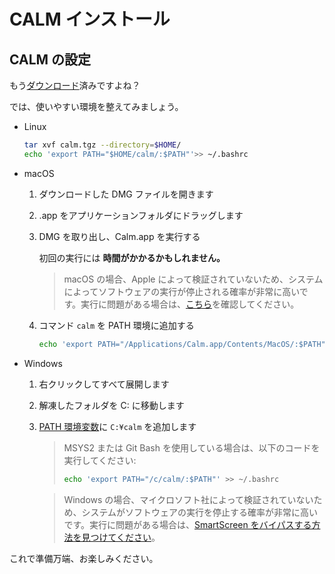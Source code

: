 # CALM インストール

## CALM の設定

もう[ダウンロード](https://github.com/VitoVan/calm#pre-built-binary)済みですよね？

では、使いやすい環境を整えてみましょう。

- Linux
  ```bash
  tar xvf calm.tgz --directory=$HOME/
  echo 'export PATH="$HOME/calm/:$PATH"'>> ~/.bashrc
  ```
- macOS
  1. ダウンロードした DMG ファイルを開きます

  2. .app をアプリケーションフォルダにドラッグします

  3. DMG を取り出し、Calm.app を実行する

     初回の実行には **時間がかかるかもしれません。**

     > macOS の場合、Apple によって検証されていないため、システムによってソフトウェアの実行が停止される確率が非常に高いです。実行に問題がある場合は、[こちら](https://support.apple.com/HT202491)を確認してください。

  4. コマンド `calm` を PATH 環境に追加する

      ```bash
      echo 'export PATH="/Applications/Calm.app/Contents/MacOS/:$PATH"'>> ~/.bashrc
      ```


- Windows
  1. 右クリックしてすべて展開します

  2. 解凍したフォルダを C: に移動します

  3. [PATH 環境変数](https://helpdeskgeek.com/windows-10/add-windows-path-environment-variable/)に `C:¥calm` を追加します

     > MSYS2 または Git Bash を使用している場合は、以下のコードを実行してください:
     >
       > ```bash
      > echo 'export PATH="/c/calm/:$PATH"' >> ~/.bashrc
      > ```

     > Windows の場合、マイクロソフト社によって検証されていないため、システムがソフトウェアの実行を停止する確率が非常に高いです。実行に問題がある場合は、[SmartScreen をバイパスする方法を見つけてください](https://duckduckgo.com/?q=how+to+bypass+smartscreen)。


これで準備万端、お楽しみください。

